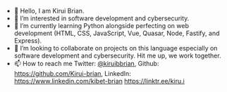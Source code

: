 - 👋 Hello,
   I am Kirui Brian.
- 👀 I’m interested in software development and cybersecurity.
- 🌱 I’m currently learning Python alongside perfecting on web development (HTML, CSS, JavaScript, Vue, Quasar, Node, Fastify, and Express).
- 💞️ I’m looking to collaborate on projects on this language especially on software development and cybersecurity. Hit me up, we work together.
- 📫 How to reach me Twitter: [@kiruibbrian](https://twitter.com/kiruibriann), 
Github: https://github.com/Kirui-brian, 
LinkedIn: https://www.linkedin.com/kibet-brian
https://linktr.ee/kiru.i

<!---
Kirui-brian/Kirui-brian is a ✨ special ✨ repository because its `README.md` (this file) appears on your GitHub profile.
You can click the Preview link to take a look at your changes.
--->

